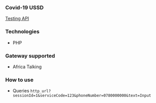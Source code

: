 ### Covid-19 USSD

[Testing API](https://covid-19-paper.herokuapp.com)

### Technologies
- PHP

### Gateway supported
- Africa Talking

### How to use
- Queries `http_url?sessionId=1&serviceCode=123&phoneNumber=0780000000&text=Input`
